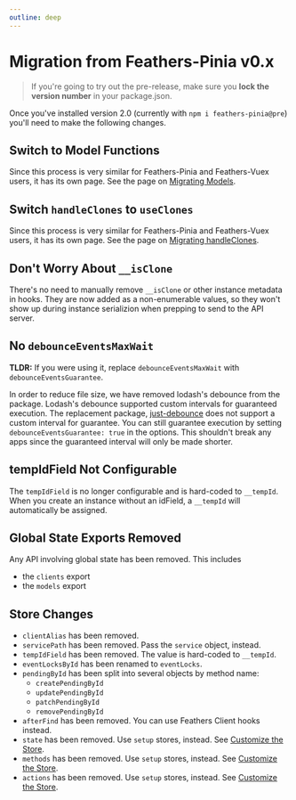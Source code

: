 ```yaml
---
outline: deep
---
```


# Migration from Feathers-Pinia v0.x

<script setup>
import BlockQuote from '../components/BlockQuote.vue'
</script>

<BlockQuote type="danger" label="🚧 CAUTION 🚧">

If you're going to try out the pre-release, make sure you **lock the version number** in your package.json.

</BlockQuote>

Once you've installed version 2.0 (currently with `npm i feathers-pinia@pre`) you'll need to make the following changes.

## Switch to Model Functions

Since this process is very similar for Feathers-Pinia and Feathers-Vuex users, it has its own page. See the page on
[Migrating Models](/guide/migrate-models).

## Switch `handleClones` to `useClones`

Since this process is very similar for Feathers-Pinia and Feathers-Vuex users, it has its own page. See the page on
[Migrating handleClones](/guide/migrate-handle-clones).

## Don't Worry About `__isClone`

There's no need to manually remove `__isClone` or other instance metadata in hooks. They are now added as a
non-enumerable values, so they won't show up during instance serializion when prepping to send to the API server.

## No `debounceEventsMaxWait`

**TLDR:** If you were using it, replace `debounceEventsMaxWait` with `debounceEventsGuarantee`.

In order to reduce file size, we have removed lodash's debounce from the package.  Lodash's debounce supported custom intervals for guaranteed execution.  The replacement package, [just-debounce](https://npmjs.com/package/just-debounce) does not support a custom interval for guarantee. You can still guarantee execution by setting `debounceEventsGuarantee: true` in the options.  This shouldn't break any apps since the guaranteed interval will only be made shorter.

## tempIdField Not Configurable

The `tempIdField` is no longer configurable and is hard-coded to `__tempId`. When you create an instance without an
idField, a `__tempId` will automatically be assigned.

## Global State Exports Removed

Any API involving global state has been removed. This includes

- the `clients` export
- the `models` export

## Store Changes

- `clientAlias` has been removed.
- `servicePath` has been removed. Pass the `service` object, instead.
- `tempIdField` has been removed. The value is hard-coded to `__tempId`.
- `eventLocksById` has been renamed to `eventLocks`.
- `pendingById` has been split into several objects by method name:
  - `createPendingById`
  - `updatePendingById`
  - `patchPendingById`
  - `removePendingById`
- `afterFind` has been removed. You can use Feathers Client hooks instead.
- `state` has been removed. Use `setup` stores, instead. See [Customize the Store](/guide/use-service#customize-the-store).
- `methods` has been removed. Use `setup` stores, instead. See [Customize the Store](/guide/use-service#customize-the-store).
- `actions` has been removed. Use `setup` stores, instead. See [Customize the Store](/guide/use-service#customize-the-store).
